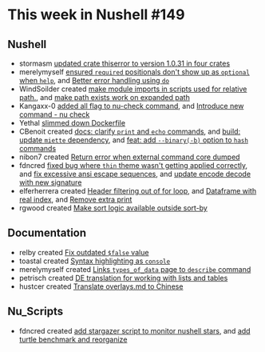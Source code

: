 # This week in Nushell #149

## Nushell

- stormasm [updated crate thiserror to version 1.0.31 in four crates](https://github.com/nushell/nushell/pull/5919)
- merelymyself [ensured `required` positionals don't show up as `optional` when `help`](https://github.com/nushell/nushell/pull/5916), and [Better error handling using `do`](https://github.com/nushell/nushell/pull/5890)
- WindSoilder created [make module imports in scripts used for relative path.](https://github.com/nushell/nushell/pull/5913), and [make path exists work on expanded path](https://github.com/nushell/nushell/pull/5886)
- Kangaxx-0 [added all flag to nu-check command](https://github.com/nushell/nushell/pull/5911), and [Introduce new command - nu check](https://github.com/nushell/nushell/pull/5864)
- Yethal [slimmed down Dockerfile](https://github.com/nushell/nushell/pull/5910)
- CBenoit created [docs: clarify `print` and `echo` commands](https://github.com/nushell/nushell/pull/5909), and [build: update `miette` dependency](https://github.com/nushell/nushell/pull/5889), and [feat: add `--binary(-b)` option to `hash` commands](https://github.com/nushell/nushell/pull/5885)
- nibon7 created [Return error when external command core dumped](https://github.com/nushell/nushell/pull/5908)
- fdncred [fixed bug where `thin` theme wasn't getting applied correctly](https://github.com/nushell/nushell/pull/5905), and [fix excessive ansi escape sequences](https://github.com/nushell/nushell/pull/5901), and [update encode decode with new signature](https://github.com/nushell/nushell/pull/5881)
- elferherrera created [Header filtering out of for loop](https://github.com/nushell/nushell/pull/5896), and [Dataframe with real index](https://github.com/nushell/nushell/pull/5892), and [Remove extra print](https://github.com/nushell/nushell/pull/5891)
- rgwood created [Make sort logic available outside sort-by](https://github.com/nushell/nushell/pull/5893)

## Documentation

- relby created [Fix outdated `$false` value](https://github.com/nushell/nushell.github.io/pull/524)
- toastal created [Syntax highlighting as `console`](https://github.com/nushell/nushell.github.io/pull/523)
- merelymyself created [Links `types_of_data` page to `describe` command](https://github.com/nushell/nushell.github.io/pull/522)
- petrisch created [DE translation for working with lists and tables](https://github.com/nushell/nushell.github.io/pull/521)
- hustcer created [Translate overlays.md to Chinese](https://github.com/nushell/nushell.github.io/pull/520)


## Nu_Scripts

- fdncred created [add stargazer script to monitor nushell stars](https://github.com/nushell/nu_scripts/pull/260), and [add turtle benchmark and reorganize](https://github.com/nushell/nu_scripts/pull/259)
